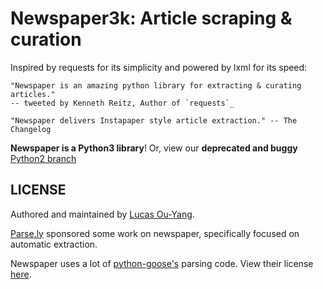 Newspaper3k: Article scraping & curation
========================================


Inspired by requests for its simplicity and powered by lxml for its speed:

    "Newspaper is an amazing python library for extracting & curating articles."
    -- tweeted by Kenneth Reitz, Author of `requests`_

    "Newspaper delivers Instapaper style article extraction." -- The Changelog


**Newspaper is a Python3 library**! Or, view our **deprecated and buggy** [Python2 branch](https://github.com/codelucas/newspaper/tree/python-2-head)



LICENSE
-------

Authored and maintained by [Lucas Ou-Yang](http://codelucas.com).

[Parse.ly](http://parse.ly) sponsored some work on newspaper, specifically focused on
automatic extraction.

Newspaper uses a lot of [python-goose's](https://github.com/grangier/python-goose) parsing code. View their license [here](https://github.com/codelucas/newspaper/blob/master/GOOSE-LICENSE.txt).
